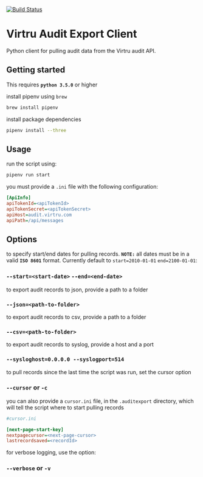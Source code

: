[![Build Status](https://badge.buildkite.com/166e874e86a6ffde87aa00021d68367e89d5d08a206d1f5cbf.svg)](https://buildkite.com/virtru/audit-export-client)

# Virtru Audit Export Client

Python client for pulling audit data from the Virtru audit API.

## Getting started
This requires **`python 3.5.0`** or higher

install pipenv using `brew`

```bash 
brew install pipenv
````

install package dependencies

```bash
pipenv install --three
```

## Usage

run the script using:

```bash
pipenv run start
```

you must provide a `.ini` file with the following configuration:

```ini
[ApiInfo]
apiTokenId=<apiTokenId>
apiTokenSecret=<apiTokenSecret>
apiHost=audit.virtru.com
apiPath=/api/messages
```

## Options
to specify start/end dates for pulling records.  **`NOTE:`** all dates must be in a valid **`ISO 8601`** format. Currently default to `start=2010-01-01` `end=2100-01-01`:
### `--start=<start-date>`  `--end=<end-date>`

to export audit records to json, provide a path to a folder
### `--json=<path-to-folder>`

to export audit records to csv, provide a path to a folder
### `--csv=<path-to-folder>`

to export audit records to syslog, provide a host and a port
### `--sysloghost=0.0.0.0 --syslogport=514`

to pull records since the last time the script was run, set the cursor option
### `--cursor` or `-c`
you can also provide a `cursor.ini` file, in  the `.auditexport` directory, which will tell the script where to start pulling records

```ini
#cursor.ini

[next-page-start-key]
nextpagecursor=<next-page-cursor>
lastrecordsaved=<recordId>

```

for verbose logging, use the option:
### `--verbose` or `-v`

